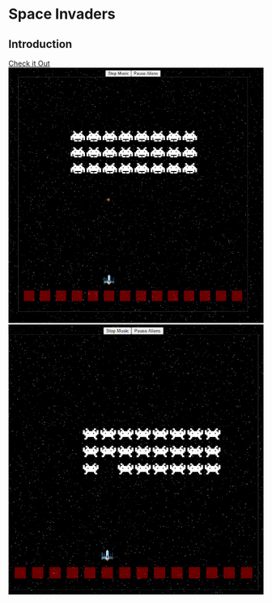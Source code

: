 # Space Invaders

## Introduction
[Check it Out](https://ozzaken.github.io/space-invaders/)
<img src="assets/img/readme/0.png" alt="Desktop Preview">
<img src="assets/img/readme/1.png" alt="Desktop Preview">
